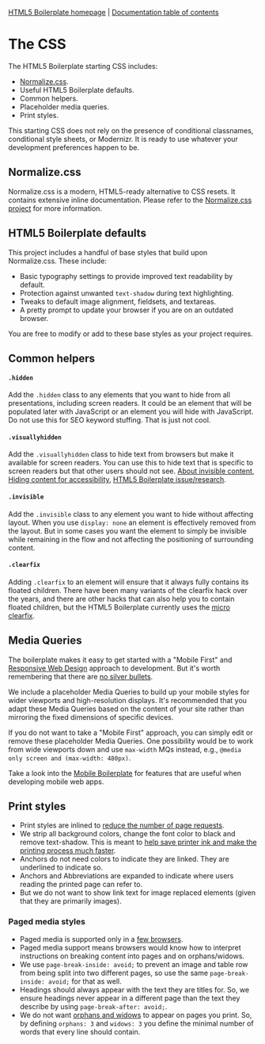 [HTML5 Boilerplate homepage](http://html5boilerplate.com) | [Documentation
table of contents](TOC.md)

# The CSS

The HTML5 Boilerplate starting CSS includes:

* [Normalize.css](https://github.com/necolas/normalize.css).
* Useful HTML5 Boilerplate defaults.
* Common helpers.
* Placeholder media queries.
* Print styles.

This starting CSS does not rely on the presence of conditional classnames,
conditional style sheets, or Modernizr. It is ready to use whatever your
development preferences happen to be.


## Normalize.css

Normalize.css is a modern, HTML5-ready alternative to CSS resets. It contains
extensive inline documentation. Please refer to the [Normalize.css
project](http://necolas.github.com/normalize.css/) for more information.


## HTML5 Boilerplate defaults

This project includes a handful of base styles that build upon Normalize.css.
These include:

* Basic typography settings to provide improved text readability by default.
* Protection against unwanted `text-shadow` during text highlighting.
* Tweaks to default image alignment, fieldsets, and textareas.
* A pretty prompt to update your browser if you are on an outdated browser.

You are free to modify or add to these base styles as your project requires.


## Common helpers

#### `.hidden`

Add the `.hidden` class to any elements that you want to hide from all
presentations, including screen readers. It could be an element that will be
populated later with JavaScript or an element you will hide with JavaScript. Do
not use this for SEO keyword stuffing. That is just not cool.

#### `.visuallyhidden`

Add the `.visuallyhidden` class to hide text from browsers but make it
available for screen readers. You can use this to hide text that is specific to
screen readers but that other users should not see. [About invisible
content](http://www.webaim.org/techniques/css/invisiblecontent/), [Hiding
content for
accessibility](http://snook.ca/archives/html_and_css/hiding-content-for-accessibility),
[HTML5 Boilerplate
issue/research](https://github.com/h5bp/html5-boilerplate/issues/194/).

#### `.invisible`

Add the `.invisible` class to any element you want to hide without affecting
layout. When you use `display: none` an element is effectively removed from the
layout. But in some cases you want the element to simply be invisible while
remaining in the flow and not affecting the positioning of surrounding
content.

#### `.clearfix`

Adding `.clearfix` to an element will ensure that it always fully contains its
floated children. There have been many variants of the clearfix hack over the
years, and there are other hacks that can also help you to contain floated
children, but the HTML5 Boilerplate currently uses the [micro
clearfix](http://nicolasgallagher.com/micro-clearfix-hack/).


## Media Queries

The boilerplate makes it easy to get started with a "Mobile First" and
[Responsive Web
Design](http://www.alistapart.com/articles/responsive-web-design/) approach to
development. But it's worth remembering that there are [no silver
bullets](http://www.cloudfour.com/css-media-query-for-mobile-is-fools-gold/).

We include a placeholder Media Queries to build up your mobile styles for wider
viewports and high-resolution displays. It's recommended that you adapt these
Media Queries based on the content of your site rather than mirroring the fixed
dimensions of specific devices.

If you do not want to take a "Mobile First" approach, you can simply edit or
remove these placeholder Media Queries. One possibility would be to work from
wide viewports down and use `max-width` MQs instead, e.g., `@media only screen
and (max-width: 480px)`.

Take a look into the [Mobile
Boilerplate](https://github.com/h5bp/mobile-boilerplate) for features that are
useful when developing mobile web apps.


## Print styles

* Print styles are inlined to [reduce the number of page
  requests](http://www.phpied.com/delay-loading-your-print-css/).
* We strip all background colors, change the font color to black and remove
  text-shadow. This is meant to [help save printer ink and make the printing
  process much faster](http://www.sanbeiji.com/archives/953).
* Anchors do not need colors to indicate they are linked. They are underlined
  to indicate so.
* Anchors and Abbreviations are expanded to indicate where users reading the
  printed page can refer to.
* But we do not want to show link text for image replaced elements (given that
  they are primarily images).

### Paged media styles

* Paged media is supported only in a [few
  browsers](http://en.wikipedia.org/wiki/Comparison_of_layout_engines_%28Cascading_Style_Sheets%29#Grammar_and_rules).
* Paged media support means browsers would know how to interpret instructions
  on breaking content into pages and on orphans/widows.
* We use `page-break-inside: avoid;` to prevent an image and table row from
  being split into two different pages, so use the same `page-break-inside:
  avoid;` for that as well.
* Headings should always appear with the text they are titles for. So, we
  ensure headings never appear in a different page than the text they describe
  by using `page-break-after: avoid;`.
* We do not want [orphans and
  widows](http://en.wikipedia.org/wiki/Widows_and_orphans) to appear on pages
  you print. So, by defining `orphans: 3` and `widows: 3` you define the minimal
  number of words that every line should contain.
